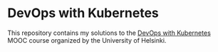 # DevOps with Kubernetes

This repository contains my solutions to the [DevOps with Kubernetes](https://devopswithkubernetes.com/) MOOC course organized by the University of Helsinki.